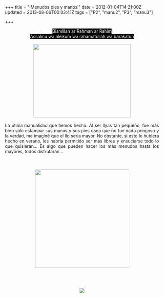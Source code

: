 +++
title = "¡Menudos pies y manos!"
date = 2012-01-04T14:21:00Z
updated = 2013-08-06T00:03:41Z
tags = ["P2", "manu2", "P3", "manu3"]

+++

<div dir="ltr" style="text-align: left;" trbidi="on"><div class="separator" style="clear: both; text-align: center;"><span style="background-color: black;"><span style="color: white;">Bismillah ar Rahman ar Rahim</span></span></div><div class="separator" style="clear: both; text-align: center;"><span style="background-color: black;"><span style="color: white;">Assalmu wa aleikum wa rahamatullah wa barakatuh</span></span></div><br /><div class="separator" style="clear: both; text-align: center;"><a href="http://3.bp.blogspot.com/-lOW56c-KPJU/UgAhAU2PyaI/AAAAAAAAE6w/-sHqHl5Vpm8/s1600/DSC02310.JPG" imageanchor="1" style="margin-left: 1em; margin-right: 1em;"><img border="0" height="240" src="http://3.bp.blogspot.com/-lOW56c-KPJU/UgAhAU2PyaI/AAAAAAAAE6w/-sHqHl5Vpm8/s320/DSC02310.JPG" width="320" /></a></div><div class="separator" style="clear: both; text-align: center;"><br /></div><div style="text-align: justify;">La útima manualidad que hemos hecho. Al ser Ilyas tan pequeño, fue más bien sólo estampar sus manos y sus pies osea que no fue nada pringoso y la verdad, me imaginé que el lío seria mayor. No obstante, si esto lo hubiera hecho en verano, les habría permitido ser más libres y ensuciarse todo lo que quisieran... Es algo que pueden hacer los más menudos hasta los mayores, todos disfrutarán...<br /><br /><br /></div><div class="separator" style="clear: both; text-align: center;"><br /><a href="http://2.bp.blogspot.com/-f-e-yQBs2dc/UgAhAvnml9I/AAAAAAAAE64/EF0uLTp9g7I/s1600/cats12.jpg" imageanchor="1" style="margin-left: 1em; margin-right: 1em;"><img border="0" height="320" src="http://2.bp.blogspot.com/-f-e-yQBs2dc/UgAhAvnml9I/AAAAAAAAE64/EF0uLTp9g7I/s320/cats12.jpg" width="309" /></a></div><div class="separator" style="clear: both; text-align: center;"><a href="http://2.bp.blogspot.com/-9SQbnpbhzv8/TwY56_lFR8I/AAAAAAAAAjM/JWRxI_htEHg/s1600/DSC02310.JPG" imageanchor="1" style="margin-left: 1em; margin-right: 1em;"><br /></a></div><br /><div class="separator" style="clear: both; text-align: center;"></div><div class="separator" style="clear: both; text-align: center;"><br /></div><div class="separator" style="clear: both; text-align: center;"><br /></div><div style="text-align: center;"><a href="http://2.bp.blogspot.com/--oBMotINPug/TtlbInYcvkI/AAAAAAAAAZk/XHRrAOEHfHc/s1600/assalam2.png" imageanchor="1" style="margin-left: 1em; margin-right: 1em;"><img border="0" src="http://2.bp.blogspot.com/--oBMotINPug/TtlbInYcvkI/AAAAAAAAAZk/XHRrAOEHfHc/s1600/assalam2.png" /></a></div><br /></div>
